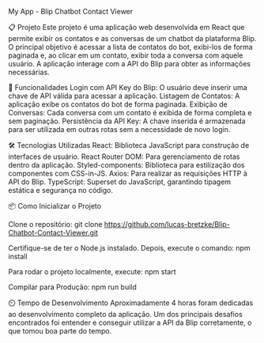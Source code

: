 My App - Blip Chatbot Contact Viewer

📋 Projeto
Este projeto é uma aplicação web desenvolvida em React que permite exibir os contatos e as conversas de um chatbot da plataforma Blip. O principal objetivo é acessar a lista de contatos do bot, exibi-los de forma paginada e, ao clicar em um contato, exibir toda a conversa com aquele usuário. A aplicação interage com a API do Blip para obter as informações necessárias.

🚀 Funcionalidades
Login com API Key do Blip: O usuário deve inserir uma chave de API válida para acessar a aplicação.
Listagem de Contatos: A aplicação exibe os contatos do bot de forma paginada.
Exibição de Conversas: Cada conversa com um contato é exibida de forma completa e sem paginação.
Persistência da API Key: A chave inserida é armazenada para ser utilizada em outras rotas sem a necessidade de novo login.

🛠️ Tecnologias Utilizadas
React: Biblioteca JavaScript para construção de interfaces de usuário.
React Router DOM: Para gerenciamento de rotas dentro da aplicação.
Styled-components: Biblioteca para estilização dos componentes com CSS-in-JS.
Axios: Para realizar as requisições HTTP à API do Blip.
TypeScript: Superset do JavaScript, garantindo tipagem estática e segurança no código.

📦 Como Inicializar o Projeto

Clone o repositório:
git clone https://github.com/lucas-bretzke/Blip-Chatbot-Contact-Viewer.git

Certifique-se de ter o Node.js instalado. Depois, execute o comando:
npm install

Para rodar o projeto localmente, execute:
npm start

Compilar para Produção:
npm run build


⏲️ Tempo de Desenvolvimento
Aproximadamente 4 horas foram dedicadas ao desenvolvimento completo da aplicação. Um dos principais desafios encontrados foi entender e conseguir utilizar a API da Blip corretamente, o que tomou boa parte do tempo.